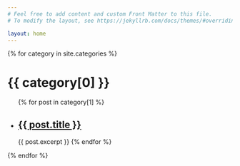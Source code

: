 ```yaml
---
# Feel free to add content and custom Front Matter to this file.
# To modify the layout, see https://jekyllrb.com/docs/themes/#overriding-theme-defaults

layout: home
---
```


{% for category in site.categories %}
  <h1>{{ category[0] }}</h1>
  <ul>
    {% for post in category[1] %}
      <li><h2><a href="{{ post.url }}">{{ post.title }}</a></h2></li>
      {{ post.excerpt }}
    {% endfor %}
  </ul>
{% endfor %}